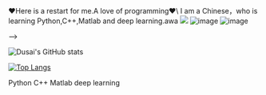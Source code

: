 <!--
<!--**伟大的无产阶级共产主义者** Communists-->
❤Here is a restart for me.A love of programming❤\\
I am a Chinese，who is learning Python,C++,Matlab and deep learning.awa
![](https://img.shields.io/badge/python-3.9-orange?style=for-the-badge&logo=python&logoColor=orange)
![image](https://github.com/zzzsakura/zzzsakura/assets/147756443/c6469770-52ce-4d4b-8b76-4b388787c24a)
![image](https://github.com/zzzsakura/zzzsakura/assets/147756443/f05daef2-c4b3-45f7-9fc4-b2d7be839c8d)

-->

![Dusai's GitHub stats](https://github-readme-stats.vercel.app/api?username=zzzsakura&show_icons=true&theme=radical)

[![Top Langs](https://github-readme-stats.vercel.app/api/top-langs/?username=zzzsakura&layout=compact)](https://github.com/anuraghazra/github-readme-stats)

<!--START_SECTION:waka-->
Python
C++
Matlab
deep learning
<!--END_SECTION:waka-->
